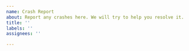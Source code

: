 ```yaml
---
name: Crash Report
about: Report any crashes here. We will try to help you resolve it.
title: ''
labels: ''
assignees: ''

---
```



